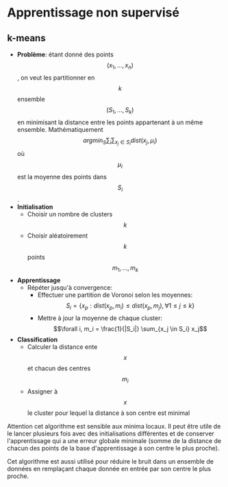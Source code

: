 # Apprentissage non supervisé

## k-means

  - **Problème**: étant donné des points $$(x_1, ..., x_n)$$, on veut les partitionner en $$k$$ ensemble $$(S_1,..., S_k)$$ en minimisant la distance entre les points appartenant à un même ensemble. Mathématiquement $$argmin _S \sum _i \sum _{x_j \in S_i} dist(x_j, \mu_i)$$ où $$\mu _i $$ est la moyenne des points dans $$S_i$$.
  - **Initialisation**
	  - Choisir un nombre de clusters $$k$$
	  - Choisir aléatoirement $$k$$ points $$m_1, ..., m_k$$
  - **Apprentissage**
	  - Répéter jusqu'à convergence:
		  - Effectuer une partition de Voronoi selon les moyennes:
$$S_i = \{ x_p : dist(x_p, m_i) \leq dist(x_p, m_j), \forall 1 \leq j \leq k \}$$
		  - Mettre à jour la moyenne de chaque cluster: $$\forall i, m_i = \frac{1}{|S_i|} \sum_{x_j \in S_i} x_j$$
  - **Classification**
	  - Calculer la distance ente $$x$$ et chacun des centres $$m_i$$
	  - Assigner à $$x$$ le cluster pour lequel la distance à son centre est minimal

Attention cet algorithme est sensible aux minima locaux. Il peut être utile de le lancer plusieurs fois avec des initialisations différentes et de conserver l'apprentissage qui a une erreur globale minimale (somme de la distance de chacun des points de la base d'apprentissage à son centre le plus proche).

Cet algorithme est aussi utilisé pour réduire le bruit dans un ensemble de données en remplaçant chaque donnée en entrée par son centre le plus proche.
